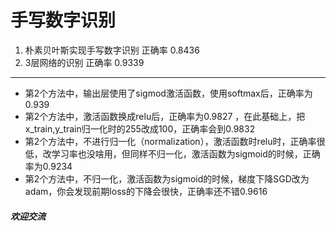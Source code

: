 # 手写数字识别
1. 朴素贝叶斯实现手写数字识别 正确率 0.8436
2. 3层网络的识别 正确率 0.9339
-------------
- 第2个方法中，输出层使用了sigmod激活函数，使用softmax后，正确率为0.939
- 第2个方法中，激活函数换成relu后，正确率为0.9827 ，在此基础上，把x_train,y_train归一化时的255改成100，正确率会到0.9832
- 第2个方法中，不进行归一化（normalization），激活函数时relu时，正确率很低，改学习率也没啥用，但同样不归一化，激活函数为sigmoid的时候，正确率为0.9234
- 第2个方法中，不归一化，激活函数为sigmoid的时候，梯度下降SGD改为adam，你会发现前期loss的下降会很快，正确率还不错0.9616






##### 欢迎交流
